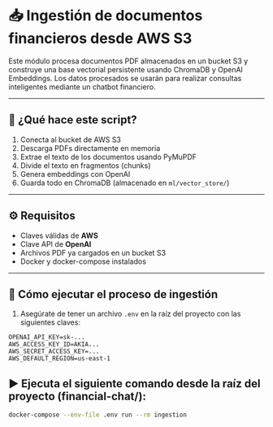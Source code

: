 # 📥 Ingestión de documentos financieros desde AWS S3

Este módulo procesa documentos PDF almacenados en un bucket S3 y construye una base vectorial persistente usando ChromaDB y OpenAI Embeddings. Los datos procesados se usarán para realizar consultas inteligentes mediante un chatbot financiero.

---

## 🚀 ¿Qué hace este script?

1. Conecta al bucket de AWS S3
2. Descarga PDFs directamente en memoria
3. Extrae el texto de los documentos usando PyMuPDF
4. Divide el texto en fragmentos (chunks)
5. Genera embeddings con OpenAI
6. Guarda todo en ChromaDB (almacenado en `ml/vector_store/`)

---

## ⚙️ Requisitos

- Claves válidas de **AWS**
- Clave API de **OpenAI**
- Archivos PDF ya cargados en un bucket S3
- Docker y docker-compose instalados

---

## 🧪 Cómo ejecutar el proceso de ingestión

1. Asegúrate de tener un archivo `.env` en la raíz del proyecto con las siguientes claves:

```env
OPENAI_API_KEY=sk-...
AWS_ACCESS_KEY_ID=AKIA...
AWS_SECRET_ACCESS_KEY=...
AWS_DEFAULT_REGION=us-east-1
```

## ▶️ Ejecuta el siguiente comando desde la raíz del proyecto (financial-chat/):

```bash
docker-compose --env-file .env run --rm ingestion
```

